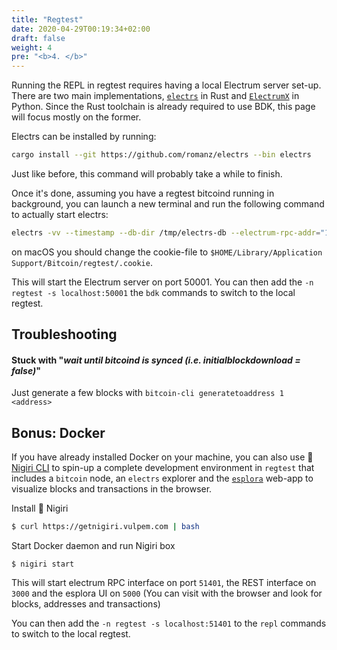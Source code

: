 ```yaml
---
title: "Regtest"
date: 2020-04-29T00:19:34+02:00
draft: false
weight: 4
pre: "<b>4. </b>"
---
```


Running the REPL in regtest requires having a local Electrum server set-up. There are two main implementations, [`electrs`](https://github.com/romanz/electrs) in Rust and [`ElectrumX`](https://github.com/spesmilo/electrumx) in Python. Since the Rust toolchain is already required to
use BDK, this page will focus mostly on the former.

Electrs can be installed by running:

```bash
cargo install --git https://github.com/romanz/electrs --bin electrs
```

Just like before, this command will probably take a while to finish.

Once it's done, assuming you have a regtest bitcoind running in background, you can launch a new terminal and run the following command to actually start electrs:

```bash
electrs -vv --timestamp --db-dir /tmp/electrs-db --electrum-rpc-addr="127.0.0.1:50001" --network=regtest --cookie-file=$HOME/.bitcoin/regtest/.cookie
```

on macOS you should change the cookie-file to `$HOME/Library/Application Support/Bitcoin/regtest/.cookie`.

This will start the Electrum server on port 50001. You can then add the `-n regtest -s localhost:50001` the `bdk` commands to switch to the local regtest.

## Troubleshooting

#### Stuck with "*wait until bitcoind is synced (i.e. initialblockdownload = false)*"

Just generate a few blocks with `bitcoin-cli generatetoaddress 1 <address>`

## Bonus: Docker

If you have already installed Docker on your machine, you can also use 🍣 [Nigiri CLI](https://github.com/vulpemventures/nigiri) to spin-up a complete development environment in `regtest` that includes a `bitcoin` node, an `electrs` explorer and the [`esplora`](https://github.com/blockstream/esplora) web-app to visualize blocks and transactions in the browser.

Install 🍣 Nigiri
```bash
$ curl https://getnigiri.vulpem.com | bash
```

Start Docker daemon and run Nigiri box
```
$ nigiri start
```

This will start electrum RPC interface on port `51401`, the REST interface on `3000` and the esplora UI on `5000` (You can visit with the browser and look for blocks, addresses and transactions)

You can then add the `-n regtest -s localhost:51401` to the `repl` commands to switch to the local regtest.
